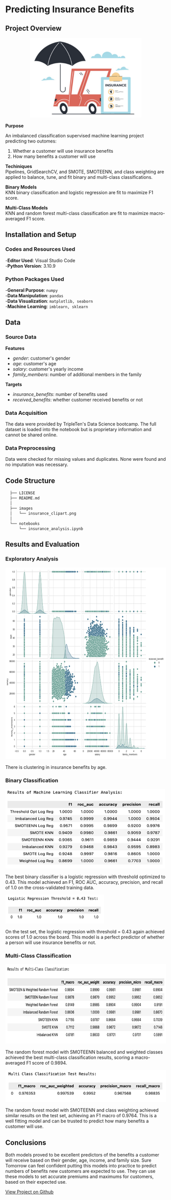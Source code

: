 # Predicting Insurance Benefits

## Project Overview

<p align="center">
  <img src="/images/insurance-benefits/insurance_clipart.png"
  width="350"
  height="250"
  alt="Insurance clip art">
</p>

**Purpose**   

An imbalanced classification supervised machine learning project predicting two outomes:  
1) Whether a customer will use insurance benefits
3) How many benefits a customer will use  

**Techiniques**   
Pipelines, GridSearchCV, and SMOTE, SMOTEENN, and class weighting are applied to balance, tune, and fit binary and multi-class classifications. 

**Binary Models**   
KNN binary classification and logistic regression are fit to maximize F1 score.

**Multi-Class Models**   
KNN and random forest multi-class classification are fit to maximize macro-averaged F1 score.

## Installation and Setup

### Codes and Resources Used

  -**Editor Used**: Visual Studio Code  
  -**Python Version**: 3.10.9

### Python Packages Used

  -**General Purpose**: ```numpy```  
  -**Data Manipulation**: ```pandas```  
  -**Data Visualization**: ```matplotlib, seaborn```  
  -**Machine Learning**: ```imblearn, sklearn```  

## Data

### Source Data
**Features**
  * *gender*: customer's gender  
  * *age*: customer's age    
  * *salary*: customer's yearly income  
  * *family_members*: number of additional members in the family  
  
**Targets**
  * *insurance_benefits*: number of benefits used  
  * *received_benefits*: whether customer received benefits or not
 
### Data Acquisition

The data were provided by TripleTen's Data Science bootcamp. The full dataset is loaded into the notebook but is proprietary information and cannot be shared online.

### Data Preprocessing

Data were checked for missing values and duplicates. None were found and no imputation was necessary.
 
## Code Structure
```
  ├── LICENSE
  ├── README.md          
  │
  ├── images
  │   └── insurance_clipart.png    
  │
  └── notebooks  
      └── insurance_analysis.ipynb  
```

## Results and Evaluation

### Exploratory Analysis
 
<p align="left">
  <img src="/images/insurance-benefits/eda.png"
  width="600"
  height="600"
  alt="sns pair plot of variables colored by receiving benefits">
</p>

There is clustering in insurance benefits by age.

### Binary Classification


<p align="left">
  <img src="/images/insurance-benefits/binary_results.png" 
  width="500"
  height="250"
  alt="Results of binary classification model tuning">
</p>

The best binary classifier is a logistic regression with threshold optimized to 0.43. This model achieved an F1, ROC AUC, accuracy, precision, and recall of 1.0 on the cross-validated training data.

<p align="left">
  <img src="/images/insurance-benefits/binary_test.png"
  width="310"
  height="90"
  alt="Test results of logistic regression with threshold = 0.43">
</p>

On the test set, the logistic regression with threshold = 0.43 again achieved scores of 1.0 across the board. This model is a perfect predictor of whether a person will use insurance benefits or not.

### Multi-Class Classification

<p align="left">
  <img src="/images/insurance-benefits/multi_results.png"
  width="690"
  height="250"
  alt="Results of multi class classification model tuning">
</p>

The random forest model with SMOTEENN balanced and weighted classes achieved the best multi-class classification results, scoring a macro-averaged F1 score of 0.9894.

<p align="left">
  <img src="/images/insurance-benefits/multi_test.png"
  width="510"
  height="100"
  alt="Test results of random forest multi class classification">
</p>

The random forest model with SMOTEENN and class weighting achieved similar results on the test set, achieving an F1 macro of 0.9764. This is a well fitting model and can be trusted to predict how many benefits a customer will use.

## Conclusions

Both models proved to be excellent predictors of the benefits a customer will receive based on their gender, age, income, and family size. Sure Tomorrow can feel confident putting this models into practice to predict numbers of benefits new customers are expected to use. They can use these models to set accurate premiums and maximums for customers, based on their expected use.

[View Project on Github](https://github.com/kellyshreeve/predicting-insurance-benefits)